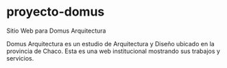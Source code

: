 # proyecto-domus
Sitio Web para Domus Arquitectura

Domus Arquitectura es un estudio de Arquitectura y Diseño ubicado en la provincia de Chaco.
Esta es una web institucional mostrando sus trabajos y servicios.
